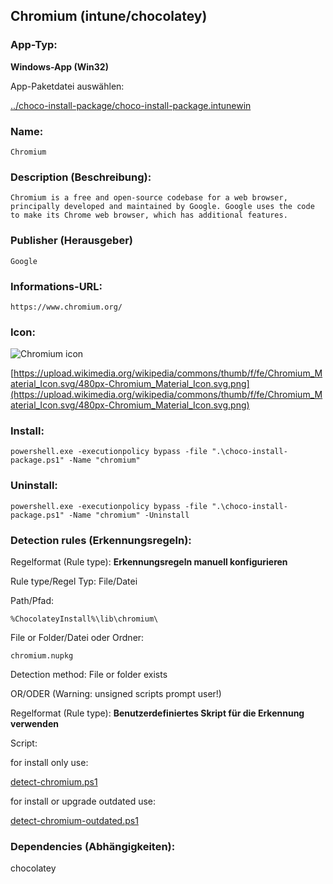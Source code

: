 ## Chromium (intune/chocolatey)

### App-Typ:

__Windows-App (Win32)__

App-Paketdatei auswählen:

[../choco-install-package/choco-install-package.intunewin](../choco-install-package/choco-install-package.intunewin?raw=true)


### Name:

```
Chromium
```

### Description (Beschreibung):

```
Chromium is a free and open-source codebase for a web browser, principally developed and maintained by Google. Google uses the code to make its Chrome web browser, which has additional features.
```

### Publisher (Herausgeber)

```
Google
```


### Informations-URL:

```
https://www.chromium.org/
```

### Icon:

![Chromium icon](https://upload.wikimedia.org/wikipedia/commons/thumb/f/fe/Chromium_Material_Icon.svg/120px-Chromium_Material_Icon.svg.png)

[https://upload.wikimedia.org/wikipedia/commons/thumb/f/fe/Chromium_Material_Icon.svg/480px-Chromium_Material_Icon.svg.png](https://upload.wikimedia.org/wikipedia/commons/thumb/f/fe/Chromium_Material_Icon.svg/480px-Chromium_Material_Icon.svg.png)

### Install:

```
powershell.exe -executionpolicy bypass -file ".\choco-install-package.ps1" -Name "chromium"
```


### Uninstall:

```
powershell.exe -executionpolicy bypass -file ".\choco-install-package.ps1" -Name "chromium" -Uninstall
```


### Detection rules (Erkennungsregeln):

Regelformat (Rule type): __Erkennungsregeln manuell konfigurieren__

Rule type/Regel Typ: File/Datei

Path/Pfad:

```
%ChocolateyInstall%\lib\chromium\
```


File or Folder/Datei oder Ordner:

```
chromium.nupkg
```

Detection method: File or folder exists


OR/ODER (Warning: unsigned scripts prompt user!)

Regelformat (Rule type): __Benutzerdefiniertes Skript für die Erkennung verwenden__

Script:

for install only use:

[detect-chromium.ps1](./detect-chromium.ps1)

for install or upgrade outdated use:

[detect-chromium-outdated.ps1](./detect-chromium-outdated.ps1)

### Dependencies (Abhängigkeiten):

chocolatey
